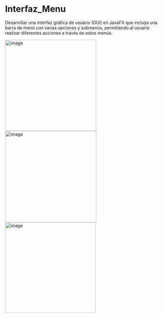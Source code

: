 # Interfaz_Menu
Desarrollar una interfaz gráfica de usuario (GUI) en JavaFX que incluya una barra de menú con varias opciones y submenús, permitiendo al usuario realizar diferentes acciones a través de estos menús.

<img width="298" alt="image" src="https://github.com/cristian-ll05/Interfaz_Menu/assets/156836244/79ee06e1-6cc7-40a7-8f81-273fc2a0fbcf">

<img width="299" alt="image" src="https://github.com/cristian-ll05/Interfaz_Menu/assets/156836244/8cb53165-8fd5-49dc-bf42-994aa3ce5f9f">

<img width="296" alt="image" src="https://github.com/cristian-ll05/Interfaz_Menu/assets/156836244/18dd4fc4-a41d-4e3e-a7b0-d5f09ef9984c">

